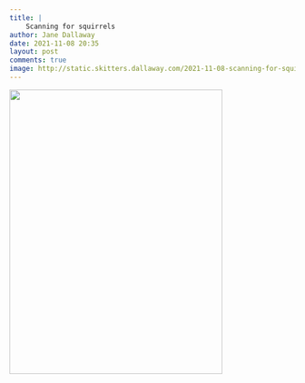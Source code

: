 ```yaml
---
title: |
    Scanning for squirrels
author: Jane Dallaway
date: 2021-11-08 20:35
layout: post
comments: true
image: http://static.skitters.dallaway.com/2021-11-08-scanning-for-squirrels-fullsize-0.jpeg
---
```




<a href="http://static.skitters.dallaway.com/2021-11-08-scanning-for-squirrels-fullsize-0.jpeg"><img src="http://static.skitters.dallaway.com/2021-11-08-scanning-for-squirrels-thumb-0.jpeg" width="375" height="500"></a>

